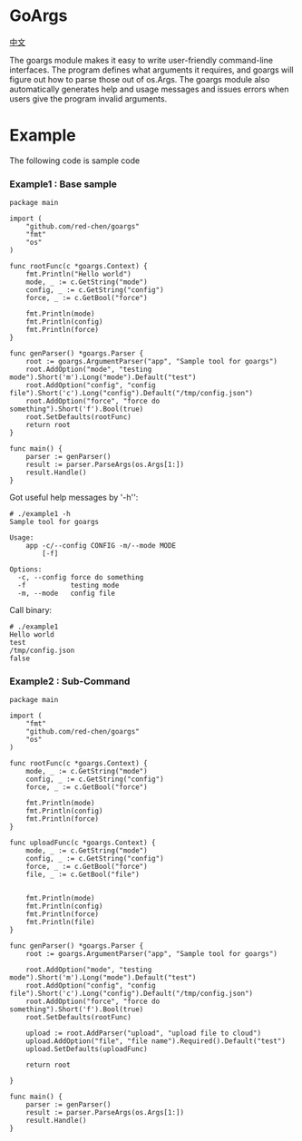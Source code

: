 # GoArgs

[中文](README_cn.md)

The goargs module makes it easy to write user-friendly command-line interfaces.
The program defines what arguments it requires, and goargs will figure out how
to parse those out of os.Args. The goargs module also automatically generates
help and usage messages and issues errors when users give the program invalid
arguments.

# Example

The following code is sample code

### Example1 : Base sample

```
package main

import (
	"github.com/red-chen/goargs"
	"fmt"
	"os"
)

func rootFunc(c *goargs.Context) {
	fmt.Println("Hello world")
	mode, _ := c.GetString("mode")
	config, _ := c.GetString("config")
	force, _ := c.GetBool("force")

	fmt.Println(mode)
	fmt.Println(config)
	fmt.Println(force)
}

func genParser() *goargs.Parser {
	root := goargs.ArgumentParser("app", "Sample tool for goargs")
	root.AddOption("mode", "testing mode").Short('m').Long("mode").Default("test")
	root.AddOption("config", "config file").Short('c').Long("config").Default("/tmp/config.json")
	root.AddOption("force", "force do something").Short('f').Bool(true)
	root.SetDefaults(rootFunc)
	return root
}

func main() {
	parser := genParser()
	result := parser.ParseArgs(os.Args[1:])
	result.Handle()
}
```

Got useful help messages by '-h'':
```
# ./example1 -h
Sample tool for goargs

Usage:
    app -c/--config CONFIG -m/--mode MODE
        [-f]

Options:
  -c, --config force do something
  -f           testing mode
  -m, --mode   config file
```

Call binary:
```
# ./example1
Hello world
test
/tmp/config.json
false
```

### Example2 : Sub-Command

```
package main

import (
	"fmt"
	"github.com/red-chen/goargs"
	"os"
)

func rootFunc(c *goargs.Context) {
	mode, _ := c.GetString("mode")
	config, _ := c.GetString("config")
	force, _ := c.GetBool("force")

	fmt.Println(mode)
	fmt.Println(config)
	fmt.Println(force)
}

func uploadFunc(c *goargs.Context) {
	mode, _ := c.GetString("mode")
	config, _ := c.GetString("config")
	force, _ := c.GetBool("force")
	file, _ := c.GetBool("file")


	fmt.Println(mode)
	fmt.Println(config)
	fmt.Println(force)
	fmt.Println(file)
}

func genParser() *goargs.Parser {
	root := goargs.ArgumentParser("app", "Sample tool for goargs")

	root.AddOption("mode", "testing mode").Short('m').Long("mode").Default("test")
	root.AddOption("config", "config file").Short('c').Long("config").Default("/tmp/config.json")
	root.AddOption("force", "force do something").Short('f').Bool(true)
	root.SetDefaults(rootFunc)

	upload := root.AddParser("upload", "upload file to cloud")
	upload.AddOption("file", "file name").Required().Default("test")
	upload.SetDefaults(uploadFunc)

	return root

}

func main() {
	parser := genParser()
	result := parser.ParseArgs(os.Args[1:])
	result.Handle()
}
```



